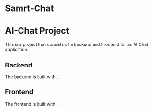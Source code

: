 # Samrt-Chat
# AI-Chat Project

This is a project that consists of a Backend and Frontend for an AI Chat application.

## Backend
The backend is built with...

## Frontend
The frontend is built with...
